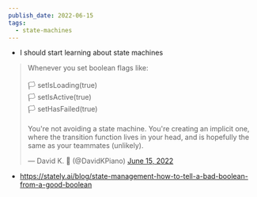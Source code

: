 ```yaml
---
publish_date: 2022-06-15
tags:
  - state-machines
---
```

- I should start learning about state machines 

<blockquote class="twitter-tweet"><p lang="en" dir="ltr">Whenever you set boolean flags like:<br><br>🏳️ setIsLoading(true)<br>🏳️ setIsActive(true)<br>🏳️ setHasFailed(true)<br><br>You&#39;re not avoiding a state machine. You&#39;re creating an implicit one, where the transition function lives in your head, and is hopefully the same as your teammates (unlikely).</p>&mdash; David K. 🎹 (@DavidKPiano) <a href="https://twitter.com/DavidKPiano/status/1537089108128026627?ref_src=twsrc%5Etfw">June 15, 2022</a></blockquote> <script async src="https://platform.twitter.com/widgets.js" charset="utf-8"></script>



- https://stately.ai/blog/state-management-how-to-tell-a-bad-boolean-from-a-good-boolean
